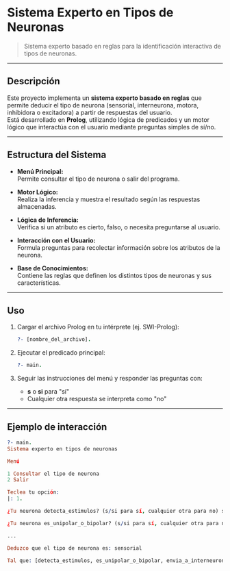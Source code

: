# Sistema Experto en Tipos de Neuronas

> Sistema experto basado en reglas para la identificación interactiva de tipos de neuronas.

---

## Descripción

Este proyecto implementa un **sistema experto basado en reglas** que permite deducir el tipo de neurona (sensorial, interneurona, motora, inhibidora o excitadora) a partir de respuestas del usuario.  
Está desarrollado en **Prolog**, utilizando lógica de predicados y un motor lógico que interactúa con el usuario mediante preguntas simples de sí/no.

---

## Estructura del Sistema

- **Menú Principal:**  
  Permite consultar el tipo de neurona o salir del programa.

- **Motor Lógico:**  
  Realiza la inferencia y muestra el resultado según las respuestas almacenadas.

- **Lógica de Inferencia:**  
  Verifica si un atributo es cierto, falso, o necesita preguntarse al usuario.

- **Interacción con el Usuario:**  
  Formula preguntas para recolectar información sobre los atributos de la neurona.

- **Base de Conocimientos:**  
  Contiene las reglas que definen los distintos tipos de neuronas y sus características.

---

## Uso

1. Cargar el archivo Prolog en tu intérprete (ej. SWI-Prolog):

    ```prolog
    ?- [nombre_del_archivo].
    ```

2. Ejecutar el predicado principal:

    ```prolog
    ?- main.
    ```

3. Seguir las instrucciones del menú y responder las preguntas con:

   - **s** o **si** para "sí"  
   - Cualquier otra respuesta se interpreta como "no"

---

## Ejemplo de interacción

```prolog
?- main.
Sistema experto en tipos de neuronas

Menú

1 Consultar el tipo de neurona
2 Salir

Teclea tu opción: 
|: 1.

¿Tu neurona detecta_estimulos? (s/si para sí, cualquier otra para no) s.

¿Tu neurona es_unipolar_o_bipolar? (s/si para sí, cualquier otra para no) si.

...

Deduzco que el tipo de neurona es: sensorial

Tal que: [detecta_estimulos, es_unipolar_o_bipolar, envia_a_interneuronas_o_medula, responde_a_luz]
